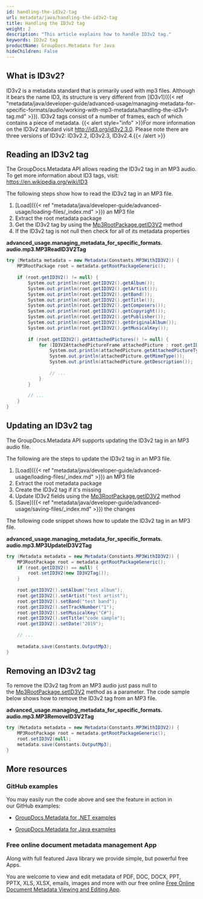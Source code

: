 ```yaml
---
id: handling-the-id3v2-tag
url: metadata/java/handling-the-id3v2-tag
title: Handling the ID3v2 tag
weight: 2
description: "This article explains how to handle ID3v2 tag."
keywords: ID3v2 tag
productName: GroupDocs.Metadata for Java
hideChildren: False
---
```

## What is ID3v2?

ID3v2 is a metadata standard that is primarily used with mp3 files. Although it bears the name ID3, its structure is very different from [ID3v1]({{< ref "metadata/java/developer-guide/advanced-usage/managing-metadata-for-specific-formats/audio/working-with-mp3-metadata/handling-the-id3v1-tag.md" >}}). ID3v2 tags consist of a number of frames, each of which contains a piece of metadata.
{{< alert style="info" >}}For more information on the ID3v2 standard visit http://id3.org/id3v2.3.0. Please note there are three versions of ID3v2: ID3v2.2, ID3v2.3, ID3v2.4.{{< /alert >}}

## Reading an ID3v2 tag

The GroupDocs.Metadata API allows reading the ID3v2 tag in an MP3 audio. To get more information about ID3 tags, visit: https://en.wikipedia.org/wiki/ID3

The following steps show how to read the ID3v2 tag in an MP3 file.

1.  [Load]({{< ref "metadata/java/developer-guide/advanced-usage/loading-files/_index.md" >}}) an MP3 file
2.  Extract the root metadata package
3.  Get the ID3v2 tag by using the [Mp3RootPackage.getID3V2](https://reference.groupdocs.com/metadata/java/com.groupdocs.metadata.core/MP3RootPackage#getID3V2()) method
4.  If the ID3v2 tag is not null then check for all of its metadata properties

**advanced\_usage.managing\_metadata\_for\_specific\_formats.<WBR>audio.mp3.MP3ReadID3V2Tag**

```csharp
try (Metadata metadata = new Metadata(Constants.MP3WithID3V2)) {
    MP3RootPackage root = metadata.getRootPackageGeneric();
 
    if (root.getID3V2() != null) {
        System.out.println(root.getID3V2().getAlbum());
        System.out.println(root.getID3V2().getArtist());
        System.out.println(root.getID3V2().getBand());
        System.out.println(root.getID3V2().getTitle());
        System.out.println(root.getID3V2().getComposers());
        System.out.println(root.getID3V2().getCopyright());
        System.out.println(root.getID3V2().getPublisher());
        System.out.println(root.getID3V2().getOriginalAlbum());
        System.out.println(root.getID3V2().getMusicalKey());
 
        if (root.getID3V2().getAttachedPictures() != null) {
            for (ID3V2AttachedPictureFrame attachedPicture : root.getID3V2().getAttachedPictures()) {
                System.out.println(attachedPicture.getAttachedPictureType());
                System.out.println(attachedPicture.getMimeType());
                System.out.println(attachedPicture.getDescription());
 
                // ...
            }
        }
 
        // ...
    }
}
```

## Updating an ID3v2 tag

The GroupDocs.Metadata API supports updating the ID3v2 tag in an MP3 audio file.

The following are the steps to update the ID3v2 tag in an MP3 file.

1.  [Load]({{< ref "metadata/java/developer-guide/advanced-usage/loading-files/_index.md" >}}) an MP3 file
2.  Extract the root metadata package
3.  Create the ID3v2 tag if it's missing
4.  Update ID3v2 fields using the [Mp3RootPackage.getID3V2](https://reference.groupdocs.com/metadata/java/com.groupdocs.metadata.core/MP3RootPackage#getID3V2()) method
5.  [Save]({{< ref "metadata/java/developer-guide/advanced-usage/saving-files/_index.md" >}}) the changes

The following code snippet shows how to update the ID3v2 tag in an MP3 file.

**advanced\_usage.managing\_metadata\_for\_specific\_formats.<WBR>audio.mp3.MP3UpdateID3V2Tag**

```csharp
try (Metadata metadata = new Metadata(Constants.MP3WithID3V2)) {
    MP3RootPackage root = metadata.getRootPackageGeneric();
    if (root.getID3V2() == null) {
        root.setID3V2(new ID3V2Tag());
    }
 
    root.getID3V2().setAlbum("test album");
    root.getID3V2().setArtist("test artist");
    root.getID3V2().setBand("test band");
    root.getID3V2().setTrackNumber("1");
    root.getID3V2().setMusicalKey("C#");
    root.getID3V2().setTitle("code sample");
    root.getID3V2().setDate("2019");
 
    // ...
 
    metadata.save(Constants.OutputMp3);
}
```

## Removing an ID3v2 tag

To remove the ID3v2 tag from an MP3 audio just pass null to the [Mp3RootPackage.setID3V2](https://reference.groupdocs.com/metadata/java/com.groupdocs.metadata.core/MP3RootPackage#setID3V2(com.groupdocs.metadata.core.ID3V2Tag)) method as a parameter. The code sample below shows how to remove the ID3v2 tag from an MP3 file.

**advanced\_usage.managing\_metadata\_for\_specific\_formats.<WBR>audio.mp3.MP3RemoveID3V2Tag**

```csharp
try (Metadata metadata = new Metadata(Constants.MP3WithID3V2)) {
    MP3RootPackage root = metadata.getRootPackageGeneric();
    root.setID3V2(null);
    metadata.save(Constants.OutputMp3);
}
```

## More resources

### GitHub examples

You may easily run the code above and see the feature in action in our GitHub examples:

*   [GroupDocs.Metadata for .NET examples](https://github.com/groupdocs-metadata/GroupDocs.Metadata-for-.NET)
    
*   [GroupDocs.Metadata for Java examples](https://github.com/groupdocs-metadata/GroupDocs.Metadata-for-Java)
    

### Free online document metadata management App

Along with full featured Java library we provide simple, but powerful free Apps.

You are welcome to view and edit metadata of PDF, DOC, DOCX, PPT, PPTX, XLS, XLSX, emails, images and more with our free online [Free Online Document Metadata Viewing and Editing App](https://products.groupdocs.app/metadata).
